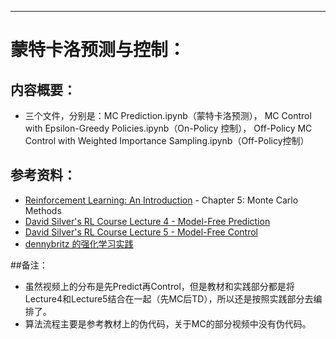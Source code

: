 ﻿---

# 蒙特卡洛预测与控制：


## 内容概要：
- 三个文件，分别是：MC Prediction.ipynb（蒙特卡洛预测）， MC Control with Epsilon-Greedy Policies.ipynb（On-Policy 控制）， Off-Policy MC Control with Weighted Importance Sampling.ipynb（Off-Policy控制）


## 参考资料：
- [Reinforcement Learning: An Introduction](http://incompleteideas.net/sutton/book/bookdraft2017june.pdf) - Chapter 5: Monte Carlo Methods
- [David Silver's RL Course Lecture 4 - Model-Free Prediction ](https://www.youtube.com/watch?v=PnHCvfgC_ZA)
- [David Silver's RL Course Lecture 5 - Model-Free Control](https://www.youtube.com/watch?v=0g4j2k_Ggc4)
- [dennybritz 的强化学习实践](https://github.com/dennybritz/reinforcement-learning)


##备注：
- 虽然视频上的分布是先Predict再Control，但是教材和实践部分都是将Lecture4和Lecture5结合在一起（先MC后TD），所以还是按照实践部分去编排了。
- 算法流程主要是参考教材上的伪代码，关于MC的部分视频中没有伪代码。




